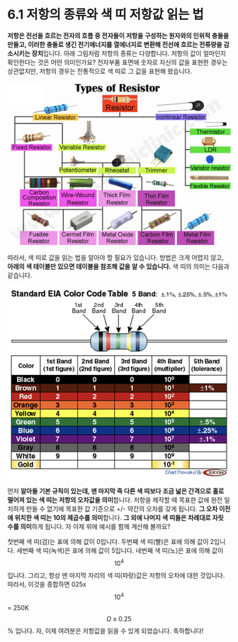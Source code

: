 # 6.1 저항의 종류와 색 띠 저항값 읽는 법

**저항은 전선을 흐르는 전자의 흐름 중 전자들이 저항을 구성하는 원자와의 인위적 충돌을 만들고, 이러한 충돌로 생긴 전기에너지를 열에너지로 변환해 전선에 흐르는 전류량을 감소시키는 장치**입니다. 아래 그림처럼 저항의 종류는 다양합니다. 저항의 값이 얼마인지 확인한다는 것은 어떤 의미인가요? 전자부품 표면에 숫자로 자신의 값을 표현한 경우는 상관없지만, 저항의 경우는 전통적으로 색 띠로 그 값을 표현해 왔습니다.

![](../.gitbook/assets/image%20%2825%29.png)

따라서, 색 띠로 값을 읽는 법을 알아야 할 필요가 있습니다. 방법은 크게 어렵지 않고, **아래의 색 테이블만 있으면 테이블을 참조해 값을 알 수 있습니다.** 색 띠의 의미는 다음과 같습니다. 

![](../.gitbook/assets/image%20%2828%29.png)

먼저 **알아둘 기본 규칙이 있는데, 맨 마지막 즉 다른 색 띠보다 조금 넓은 간격으로 홀로 떨어져 있는 색 띠는 저항의 오차값을 의미**합니다. 저항을 제작할 때 목표한 값에 완전 일치하게 만들 수 없기에 목표한 값 기준으로 +/- 약간의 오차를 갖게 됩니다. **그 오차 이전에 위치한 색 띠는 10의 제곱수를 의미**합니다. **그 외에 나머지 색 띠들은 차례대로 자릿 수를 의미**하게 됩니다. 자 이제 위에 예시를 함께 계산해 볼까요? 

첫번째 색  띠\(검\)는 표에 의해 값이 0입니다. 두번째 색  띠\(빨\)은 표에 의해 값이 2입니다. 세번째 색 띠\(녹색\)은 표에 의해 값이 5입니다. 네번째 색 띠\(노\)은 표에 의해 값이 $$10^4$$입니다. 그리고, 항상 맨 마지막 자리의 색 띠\(파랑\)값은 저항의 오차에 대한 것입니다. 따라서, 이것을 종합하면 025x$$10^4$$= 250K$$\Omega \pm0.25$$% 입니다. 자, 이제 여려분은 저항값을 읽을 수 있게 되었습니다. 축하합니다!

